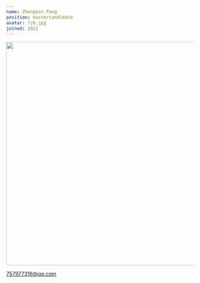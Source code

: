 ```yaml
---
name: Zhongbin Fang
position: mastercandidate
avatar: fzb.jpg
joined: 2022
---
```


<img width="600" src="{{site.baseurl}}/images/people/{{page.avatar}}">

757977316@qq.com
